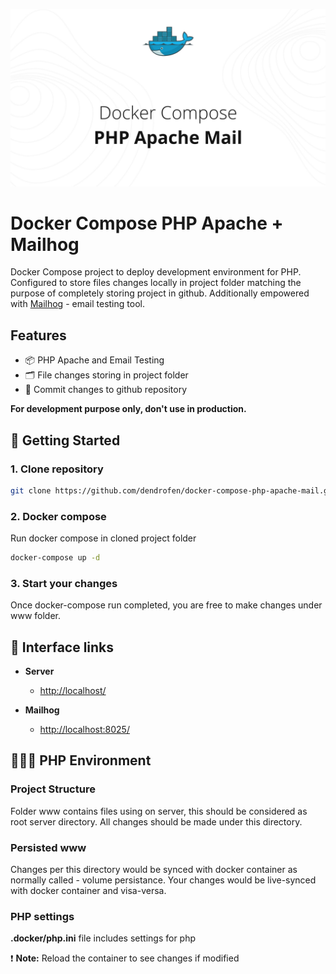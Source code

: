 ![preview.jpg](readme/preview.jpg)

# Docker Compose PHP Apache + Mailhog

Docker Compose project to deploy development environment for PHP. Configured to store files changes locally in project folder matching the purpose of completely storing project in github. Additionally empowered with [Mailhog](https://github.com/mailhog/MailHog) - email testing tool.

## Features

- 📦 PHP Apache and Email Testing
- 🗂️ File changes storing in project folder
- 🚀 Commit changes to github repository

**For development purpose only, don't use in production.**

## 🚀 Getting Started

### 1. Clone repository

```bash
git clone https://github.com/dendrofen/docker-compose-php-apache-mail.git
```

### 2. Docker compose

Run docker compose in cloned project folder

```bash
docker-compose up -d
```

### 3. Start your changes

Once docker-compose run completed, you are free to make changes under www folder.

## 🔗 Interface links

- **Server**

  - [http://localhost/](http://localhost/)

- **Mailhog**
  - [http://localhost:8025/](http://localhost:8025/)

## 🧑🏻‍💻 PHP Environment

### Project Structure

Folder www contains files using on server, this should be considered as root server directory. All changes should be made under this directory.

### Persisted www

Changes per this directory would be synced with docker container as normally called - volume persistance. Your changes would be live-synced with docker container and visa-versa.

### PHP settings

**.docker/php.ini** file includes settings for php

❗️ **Note:** Reload the container to see changes if modified

